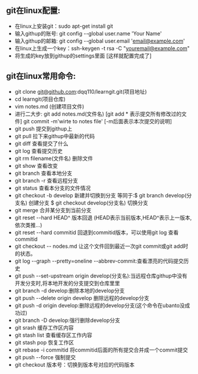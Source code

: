 ## git在linux配置:
* 在linux上安装git：sudo apt-get install git
* 输入githup的账号: git config --global user.name 'Your Name'
* 输入githup的邮箱: git config --global user.email 'email@example.com'
* 在linux上生成一个key：ssh-keygen -t rsa -C "youremail@example.com"
* 将生成的key放到githup的settings里面   [这样就配置完成了]

## git在linux常用命令:
* git clone git@github.com:dqq110/learngit.git(项目地址)
* cd learngit(项目仓库)
* vim notes.md (创建项目文件)
* 进行二大步: git add notes.md(文件名) [git add * 表示提交所有修改过的文件]
             git commit -m'wirte to notes file'  [-m后面表示本次提交的说明]   
* git push 提交到githup上
* git pull 拉下来githup中最新的代码
* git diff 查看提交了什么
* git log 查看提交历史
* git rm filename(文件名) 删除文件
* git show 查看改变
* git branch 查看本地分支
* git branch -r 查看远程分支
* git status 查看本分支的文件情况
* git checkout -b develop 新建并切换到分支
   等同于:$ git branch develop(分支名) 创建分支
         $ git checkout develop(分支名) 切换分支
* git merge <name> 合并某分支到当前分支
* git reset --hard HEAD^ 版本回退  (HEAD表示当前版本,HEAD^表示上一版本,依次类推...)
* git reset --hard commitid 回退到commitid版本，可以使用git log 查看commitid
* git checkout -- nodes.md 让这个文件回到最近一次git commit或git add时的状态。
* git log --graph --pretty=oneline --abbrev-commit:查看漂亮的代码提交历史
* git push --set-upstream origin develop(分支名):当远程仓库githup中没有开发分支时,将本地开发的分支提交到仓库里里
* git branch -d develop:删除本地的develop分支
* git push --delete origin develop 删除远程的develop分支
* git push -d origin develop:删除远程的develop分支(这个命令在ubanto没成功过)
* git branch -D develop:强行删除develop分支
* git srash 缓存工作区内容
* git stash list 查看缓存区工作内容
* git stash pop 恢复工作区
* git rebase -i commitid 将commitid后面的所有提交合并成一个commit提交
* git push --force  强制提交
* git checkout 版本号：切换到版本号对应的代码版本
